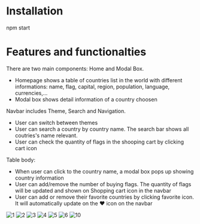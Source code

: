 
# Installation
npm start

# Features and functionalties
There are two main components: Home and Modal Box.
- Homepage shows a table of countries list in the world with different informations: name, flag, capital, region, population, language, currencies,...
- Modal box shows detail information of a country choosen

Navbar includes Theme, Search and Navigation.
- User can switch between themes
- User can search a country by country name. The search bar shows all coutries's name relevant.
- User can check the quantity of flags in the shooping cart by clicking cart icon

Table body: 
- When user can click to the country name, a modal box pops up showing country information
- User can add/remove the number of buying flags. The quantity of flags will be updated and shown on Shopping cart icon in the navbar 
- User can add or remove their favorite countries by clicking favorite icon. It will automatically update on the ♥ icon on the navbar


![1](https://user-images.githubusercontent.com/81440768/189224804-1622da26-c126-4868-b3ec-bebf7f3378bf.png)
![2](https://user-images.githubusercontent.com/81440768/189224807-478bb9fa-ac70-4826-8023-19483e0e7d76.png)
![3](https://user-images.githubusercontent.com/81440768/189224809-4b62b244-780f-488e-9ebf-9a719ecaf779.png)
![4](https://user-images.githubusercontent.com/81440768/189224812-34145bd9-50cc-4d2d-8d34-4482e8501c28.png)
![5](https://user-images.githubusercontent.com/81440768/189224815-bda266fb-b5e8-421d-8192-2ad6f9434b9b.png)
![6](https://user-images.githubusercontent.com/81440768/189224816-653bf9eb-f05f-4188-b69f-f211cb572953.png)
![10](https://user-images.githubusercontent.com/81440768/189224821-2ccee825-0e2a-43b1-821c-f153386f7914.png)
